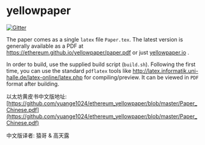 # yellowpaper

[![Gitter](https://badges.gitter.im/ethereum/yellowpaper.svg)](https://gitter.im/ethereum/yellowpaper?utm_source=badge&utm_medium=badge&utm_campaign=pr-badge&utm_content=badge)

The paper comes as a single ``latex`` file ``Paper.tex``. The latest version is generally available as a PDF at https://ethereum.github.io/yellowpaper/paper.pdf or just [yellowpaper.io](http://yellowpaper.io/) .

In order to build, use the supplied build script (``build.sh``). Following the first time, you can use the standard `pdflatex` tools like http://latex.informatik.uni-halle.de/latex-online/latex.php for compiling/preview. It can be viewed in ``PDF`` format after building.

以太坊黄皮书中文版地址: [https://github.com/yuange1024/ethereum_yellowpaper/blob/master/Paper_Chinese.pdf](https://github.com/yuange1024/ethereum_yellowpaper/blob/master/Paper_Chinese.pdf)

中文版译者: 猿哥 & 高天露 
